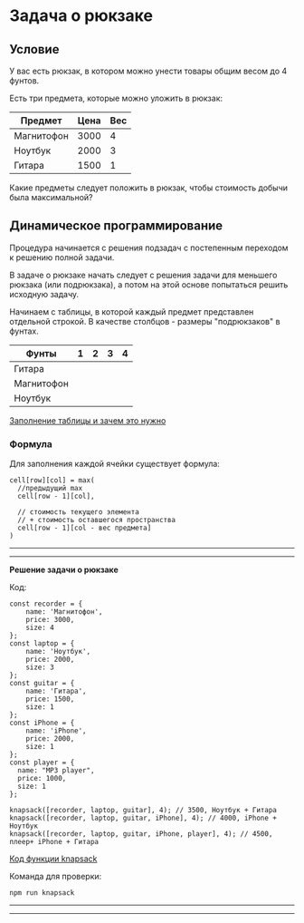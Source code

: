 # Задача о рюкзаке

## Условие

У вас есть рюкзак, в котором можно унести товары общим весом до 4 фунтов.

Есть три предмета, которые можно уложить в рюкзак:

Предмет|Цена|Вес
-|-|-
Магнитофон|3000|4
Ноутбук|2000|3
Гитара|1500|1

Какие предметы следует положить в рюкзак, чтобы стоимость добычи была максимальной?

## Динамическое программирование

Процедура начинается с решения подзадач с по­степенным переходом к решению полной задачи.

В задаче о рюкзаке начать следует с реше­ния задачи для меньшего рюкзака (или подрюкзака), а потом на этой основе попытаться решить исходную задачу.

Начинаем с таблицы, в которой каждый предмет представлен отдельной строкой. В качестве столбцов - размеры "подрюкзаков" в фунтах.

Фунты|1|2|3|4
-|-|-|-|-
Гитара||||
Магнитофон||||
Ноутбук||||

[Заполнение таблицы и зачем это нужно](./fill-table.md)

### Формула

Для заполнения каждой ячейки существует формула:

```
cell[row][col] = max(
  //предыдущий max
  cell[row - 1][col],

  // стоимость текущего элемента
  // + стоимость оставшегося пространства
  cell[row - 1][col - вес предмета]
)
```

***
***

**Решение задачи о рюкзаке**

Код:

```
const recorder = {
	name: 'Магнитофон',
	price: 3000,
	size: 4
};
const laptop = {
	name: 'Ноутбук',
	price: 2000,
	size: 3
};
const guitar = {
	name: 'Гитара',
	price: 1500,
	size: 1
};
const iPhone = {
	name: 'iPhone',
	price: 2000,
	size: 1
};
const player = {
  name: "MP3 player",
  price: 1000,
  size: 1
};

knapsack([recorder, laptop, guitar], 4); // 3500, Ноутбук + Гитара
knapsack([recorder, laptop, guitar, iPhone], 4); // 4000, iPhone + Ноутбук
knapsack([recorder, laptop, guitar, iPhone, player], 4); // 4500, плеер+ iPhone + Гитара
```

[Код функции knapsack](./knapsack.js)

Команда для проверки:

```
npm run knapsack
```

***
***